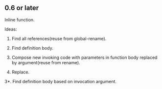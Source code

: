 0.6 or later
---
Inline function.


Ideas:
1. Find all references(reuse from global-rename).

2. Find definition body.

3. Compose new invoking code with parameters in function body replaced by argument(reuse from rename).

4. Replace.

3*. Find definition body based on invocation argument.
